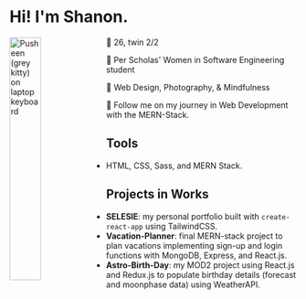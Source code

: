 # Hi! I'm Shanon.
<img align="left"
    src="https://media1.giphy.com/media/9oa3sE4IdWbqO61WGT/giphy.gif?cid=ecf05e47irkx0225h3e8wdyv6wbkvj691crbwj4eo2h4eeeq&ep=v1_stickers_search&rid=giphy.gif&ct=s"
    alt="Pusheen (grey kitty) on laptop keyboard"
    width="33%">
:stars: 26, twin 2/2

:pencil: Per Scholas' Women in Software Engineering student

:sparkling_heart: Web Design, Photography, & Mindfulness

:love_letter: Follow me on my journey in Web Development with the MERN-Stack.

## Tools
- HTML, CSS, Sass, and MERN Stack.

## Projects in Works
- **SELESIE**: my personal portfolio built with `create-react-app` using TailwindCSS.
- **Vacation-Planner**: final MERN-stack project to plan vacations implementing sign-up and login functions with MongoDB, Express, and React.js.
- **Astro-Birth-Day**: my MOD2 project using React.js and Redux.js to populate birthday details (forecast and moonphase data) using WeatherAPI.
